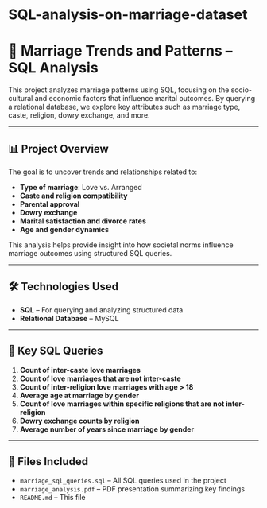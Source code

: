 # SQL-analysis-on-marriage-dataset
# 💍 Marriage Trends and Patterns – SQL Analysis

This project analyzes marriage patterns using SQL, focusing on the socio-cultural and economic factors that influence marital outcomes. By querying a relational database, we explore key attributes such as marriage type, caste, religion, dowry exchange, and more.

---

## 📊 Project Overview

The goal is to uncover trends and relationships related to:
- **Type of marriage**: Love vs. Arranged
- **Caste and religion compatibility**
- **Parental approval**
- **Dowry exchange**
- **Marital satisfaction and divorce rates**
- **Age and gender dynamics**

This analysis helps provide insight into how societal norms influence marriage outcomes using structured SQL queries.

---

## 🛠️ Technologies Used

- **SQL** – For querying and analyzing structured data
- **Relational Database** –  MySQL
---

## 🧩 Key SQL Queries

1. **Count of inter-caste love marriages**
2. **Count of love marriages that are not inter-caste**
3. **Count of inter-religion love marriages with age > 18**
4. **Average age at marriage by gender**
5. **Count of love marriages within specific religions that are not inter-religion**
6. **Dowry exchange counts by religion**
7. **Average number of years since marriage by gender**

---

## 📁 Files Included

- `marriage_sql_queries.sql` – All SQL queries used in the project
- `marriage_analysis.pdf` – PDF presentation summarizing key findings 
- `README.md` – This file


